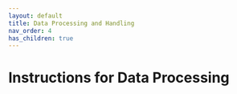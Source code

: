 ```yaml
---
layout: default
title: Data Processing and Handling
nav_order: 4
has_children: true
---
```

# Instructions for Data Processing
